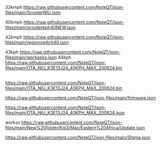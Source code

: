 32kmph
https://raw.githubusercontent.com/NxteQT/json-files/main/ScooterNIU.json

40kmph
https://raw.githubusercontent.com/NxteQT/json-files/main/scooterkph40NEW.json

42kmph 
https://raw.githubusercontent.com/NxteQT/json-files/main/regionswitch40.json

43kph
https://raw.githubusercontent.com/NxteQT/json-files/main/workspks.json
 44kph
 https://raw.githubusercontent.com/NxteQT/json-files/main/OTA_NIU_K3E13J24_40KPH_MAX_200624.bin

\
https://raw.githubusercontent.com/NxteQT/json-files/main/OTA_NIU_K3E13J24_40KPH_MAX_200624.bin


https://raw.githubusercontent.com/NxteQT/json-files/main/firmware.json



https://raw.githubusercontent.com/NxteQT/json-files/main/OTA_NIU_K3E13J24_40KPH_MAX_200624.json

workss
https://raw.githubusercontent.com/NxteQT/json-files/main/New%20folder/Kqi3/Max/Eastern%20Africa/Update.json

https://raw.githubusercontent.com/NxteQT/json-files/main/SIgma.json
